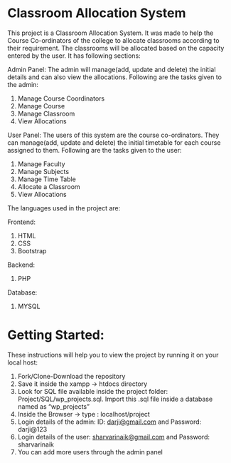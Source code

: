 # Classroom Allocation System
This project is a Classroom Allocation System. It was made to help the Course Co-ordinators of the college to allocate classrooms according to their requirement. The classrooms will be allocated based on the capacity entered by the user. It has following sections:

Admin Panel: The admin will manage(add, update and delete) the initial details and can also view the allocations. Following are the tasks given to the admin:
1.	Manage Course Coordinators 
2.	Manage Course
3.	Manage Classroom
4.	View Allocations

User Panel: The users of this system are the course co-ordinators. They can manage(add, update and delete) the initial timetable for each course assigned to them. Following are the tasks given to the user:
1.	Manage Faculty
2.	Manage Subjects
3.	Manage Time Table
4.	Allocate a Classroom
5.	View Allocations

The languages used in the project are:

Frontend:
1. HTML
2. CSS
3. Bootstrap

Backend:
1. PHP

Database:
1. MYSQL



# Getting Started:

These instructions will help you to view the project by running it on your local host:
1. Fork/Clone-Download the repository
2. Save it inside the xampp -> htdocs directory
3. Look for SQL file available inside the project folder: Project/SQL/wp_projects.sql. Import this .sql file inside a database named as “wp_projects”
4. Inside the Browser -> type : localhost/project
5. Login details of the admin: ID: darji@gmail.com and Password: darji@123
6. Login details of the user: sharvarinaik@gmail.com and Password: sharvarinaik
7. You can add more users through the admin panel 
